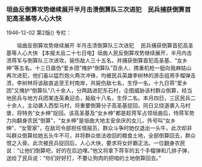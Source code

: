 ### 垣曲反倒算攻势继续展开半月击溃倒算队三次进犯　民兵捕获倒算首犯高圣基等人心大快

1946-12-02
第2版()
专栏：

　　垣曲反倒算攻势继续展开  半月击溃倒算队三次进犯
  　民兵捕获倒算首犯高圣基等人心大快
    【本报太岳二十七日电】垣曲人民反倒算攻势继续展开，半月内击溃蒋军与倒算队三次进攻，毙伤敌人三十五名，并捕获倒算首犯高圣基、“女乡绅”等五名。十三日晨伪“爱乡团”掩护“倒算队”百余人，携重机枪一挺向我麻姑山再次进犯，他们虽以猛烈炮火两次冲锋，均被民兵英雄李树林的游击组用手榴弹击溃，李树林将该敌直追至王村南岸，共毙伤敌七名，生俘一名。十九日蒋“爱乡团”又掩护“倒算队”八十余人，分两路进犯东石村，企图威胁该村群众倒算，经当地民兵与地方兵团某连英勇迎击，毙敌十八名，生俘二名。本月四日，三区民兵二十余人，主动袭入西型马村，将重要倒算分子高圣基捉回，同日又绕道袭入马村堡，将特务“女乡绅”捉回。该高圣基及“女乡绅”都是趁蒋军占领垣曲后，恃蒋军势力向翻身农民“倒算”，“女乡绅”是垣曲大地主安余庆的女儿，外号叫“女乡绅”、“女管家”，在敌司令部担任情报员，群众斗争时她仅退出一头牛，此次却非叫群众倒算给她五头牛不可，并将群众依法收回的粮食土地，全部倒算回去，群众恨之入骨。此次被民兵捉回后，人心大快，要求将女奸霸正法。一位翻身农民说：“让他们倒算吧，好的在后边哩。”他又将拿下蒋军的五个手榴弹和几排子弹，送给了民兵说：“你们好好打，不要让狗肉的把咱的土地倒算回去。”

